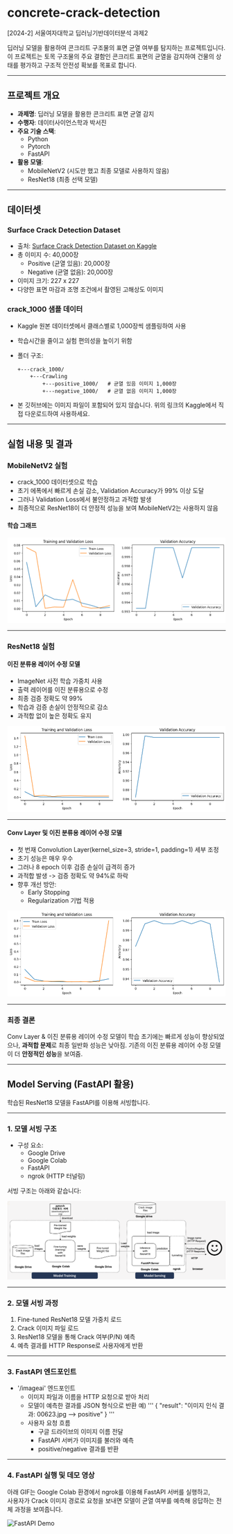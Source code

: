 # concrete-crack-detection
[2024-2] 서울여자대학교 딥러닝기반데이터분석 과제2

딥러닝 모델을 활용하여 콘크리트 구조물의 표면 균열 여부를 탐지하는 프로젝트입니다.
이 프로젝트는 토목 구조물의 주요 결함인 콘크리트 표면의 균열을 감지하여 건물의 상태를 평가하고 구조적 안전성 확보를 목표로 합니다.

---

## 프로젝트 개요

- **과제명**: 딥러닝 모델을 활용한 콘크리트 표면 균열 감지
- **수행자**: 데이터사이언스학과 박서진
- **주요 기술 스택**:
  - Python
  - Pytorch
  - FastAPI
- **활용 모델**:
  - MobileNetV2 (시도만 했고 최종 모델로 사용하지 않음)
  - ResNet18 (최종 선택 모델)
 
---

## 데이터셋

### Surface Crack Detection Dataset

- 출처: [Surface Crack Detection Dataset on Kaggle](https://www.kaggle.com/datasets/arunrk7/surface-crack-detection)
- 총 이미지 수: 40,000장
  - Positive (균열 있음): 20,000장
  - Negative (균열 없음): 20,000장
- 이미지 크기: 227 x 227
- 다양한 표면 마감과 조명 조건에서 촬영된 고해상도 이미지

### crack_1000 샘플 데이터

- Kaggle 원본 데이터셋에서 클래스별로 1,000장씩 샘플링하여 사용
- 학습시간을 줄이고 실험 편의성을 높이기 위함
- 폴더 구조:
  ```
  +---crack_1000/
      +---Crawling
          +---positive_1000/   # 균열 있음 이미지 1,000장
          +---negative_1000/   # 균열 없음 이미지 1,000장
  ```

- 본 깃허브에는 이미지 파일이 포함되어 있지 않습니다. 위의 링크의 Kaggle에서 직접 다운로드하여 사용하세요.

---

## 실험 내용 및 결과

### MobileNetV2 실험

- crack_1000 데이터셋으로 학습
- 초기 에폭에서 빠르게 손실 감소, Validation Accuracy가 99% 이상 도달
- 그러나 Validation Loss에서 불안정하고 과적합 발생
- 최종적으로 ResNet18이 더 안정적 성능을 보여 MobileNetV2는 사용하지 않음

#### 학습 그래프

![MobileNet Training Summary](docs/images/mobilenet_training_summary.png)

---

### ResNet18 실험

#### 이진 분류용 레이어 수정 모델

- ImageNet 사전 학습 가중치 사용
- 출력 레이어를 이진 분류용으로 수정
- 최종 검증 정확도 약 99%
- 학습과 검증 손실이 안정적으로 감소
- 과적합 없이 높은 정확도 유지

![ResNet Binary Layer Training Summary](docs/images/resnet18_binary_layer_training_summary.png)

---

#### Conv Layer 및 이진 분류용 레이어 수정 모델

- 첫 번재 Convolution Layer(kernel_size=3, stride=1, padding=1) 세부 조정
- 초기 성능은 매우 우수
- 그러나 8 epoch 이후 검증 손실이 급격히 증가
- 과적합 발생 -> 검증 정확도 약 94%로 하락
- 향후 개선 방안:
  - Early Stopping
  - Regularization 기법 적용

![ResNet18 Conv & Binary Layer Training Summary](docs/images/resnet18_conv_and_binary_layer_training_summary.png)

---

### 최종 결론
Conv Layer & 이진 분류용 레이어 수정 모델이 학습 초기에는 빠르게 성능이 향상되었으나, **과적합 문제**로 최종 일반화 성능은 낮아짐. 기존의 이진 분류용 레이어 수정 모델이 더 **안정적인 성능**을 보여줌.

---

## Model Serving (FastAPI 활용)

학습된 ResNet18 모델을 FastAPI를 이용해 서빙합니다.

---

### 1. 모델 서빙 구조

- 구성 요소:
  - Google Drive
  - Google Colab
  - FastAPI
  - ngrok (HTTP 터널링)

서빙 구조는 아래와 같습니다:

![FastAPI Serving Flow](docs/images/fastapi_serving_flow.png)

---

### 2. 모델 서빙 과정

1. Fine-tuned ResNet18 모델 가중치 로드
2. Crack 이미지 파일 로드
3. ResNet18 모델을 통해 Crack 여부(P/N) 예측
4. 예측 결과를 HTTP Response로 사용자에게 반환

---

### 3. FastAPI 엔드포인트

- '/imageai' 엔드포인트
  - 이미지 파일과 이름을 HTTP 요청으로 받아 처리
  - 모델이 예측한 결과를 JSON 형식으로 반환
    예)
    '''
    {
    "result": "이미지 인식 결과: 00623.jpg --> positive"
    }
    '''
  - 사용자 요청 흐름
    - 구글 드라이브의 이미지 이름 전달
    - FastAPI 서버가 이미지를 불러와 예측
    - positive/negative 결과를 반환

---

### 4. FastAPI 실행 및 데모 영상

아래 GIF는 Google Colab 환경에서 ngrok를 이용해 FastAPI 서버를 실행하고,  
사용자가 Crack 이미지 경로로 요청을 보내면 모델이 균열 여부를 예측해 응답하는 전체 과정을 보여줍니다.

![FastAPI Demo](docs/images/구현영상_deep_learning_inference_fastapi.ipynb-Colab-Chrome.gif)



